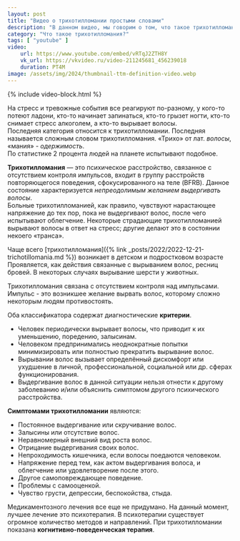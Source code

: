 ```yaml
---
layout: post
title: "Видео о трихотилломании простыми словами"
description: "В данном видео, мы говорим о том, что такое трихотилломании, как она проявляется и каковы её диагностические критерии."
category: "Что такое трихотилломания?"
tags: [ "youtube" ]
video:
    url: https://www.youtube.com/embed/vRTqJ2ZTH8Y
    vk_url: https://vkvideo.ru/video-211245681_456239018
    duration: PT4M
image: /assets/img/2024/thumbnail-ttm-definition-video.webp
---
```


{% include video-block.html %}

На стресс и тревожные события все реагируют по-разному, у кого-то потеют
ладони, кто-то начинает запинаться, кто-то грызет ногти, кто-то снимает стресс алкоголем, а кто-то вырывает волосы.  
Последняя категория относится к трихотилломании. Последняя называется сложным словом трихотилломания.
«Трихо» от лат. *волосы*, «мания» - *одержимость*.  
По статистике 2 процента людей на планете испытывают подобное.

**Трихотилломания** — это психическое расстройство, связанное с отсутствием контроля импульсов, 
входит в группу расстройств повторяющегося поведения, сфокусированного на теле (BFRB). 
Данное состояние характеризуется *непреодолимым желанием выдергивать волосы*.   
Больные трихотилломанией, как правило, чувствуют нарастающее напряжение до тех пор, пока не выдергивают волос, после 
чего испытывают облегчение. Некоторые страдающие трихотилломанией вырывают волосы в ответ на стресс; 
другие делают это в состоянии некоего «транса».

Чаще всего [трихотилломания]({% link _posts/2022/2022-12-21-trichotillomania.md %}) возникает в детском и подростковом возрасте
Проявляется, как действия связанные с вырыванием волос, ресниц бровей. В некоторых случаях вырывание шерсти у животных.

Трихотилломания связана с отсутствием контроля над импульсами. Импульс - это возникшее желание вырвать волос,
которому сложно некоторым людям противостоять.

Оба классификатора содержат диагностические **критерии**.
- Человек периодически вырывает волосы, что приводит к их уменьшению, поредению, залысинам.
- Человеком предпринимались неоднократные попытки минимизировать или полностью прекратить вырывание волос.
- Вырывании волос вызывает определённый дискомфорт или ухудшение в личной, профессиональной, социальной или др. сферах функционирования.
- Выдергивание волос в данной ситуации нельзя отнести к другому заболеванию и/или объяснить симптомом другого психического расстройства.  

**Симптомами трихотилломании** являются:  
- Постоянное выдергивание или скручивание волос.
- Залысины или отсутствие волос.
- Неравномерный внешний вид роста волос.
- Отрицание выдергивания своих волос.
- Непроходимость кишечника, если волосы поедаются человеком.
- Напряжение перед тем, как актом выдергивания волоса, и облегчение или удовлетворение после этого.
- Другое самоповреждающее поведение.
- Проблемы с самооценкой.
- Чувство грусти, депрессии, беспокойства, стыда.

Медикаментозного лечения все еще не придумано. На данный момент, лучшее лечение это психотерапия. 
В психотерапии существует огромное количество методов и направлений. 
При трихотилломании показана **когнитивно-поведенческая терапия**.
